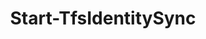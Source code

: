 ﻿---
title: Start-TfsIdentitySync
breadcrumbs: [ "Admin" ]
parent: "Admin"
description: "Triggers an Identity Sync server job. "
remarks: 
parameterSets: 
  "_All_": [ Credential, Server, Wait ] 
  "__AllParameterSets":  
    Server: 
      type: "object"  
      position: "0"  
    Credential: 
      type: "object"  
    Wait: 
      type: "SwitchParameter" 
parameters: 
  - name: "Server" 
    description: "Specifies the URL to the Team Foundation Server to connect to, a TfsConfigurationServer object (Windows PowerShell only), or a VssConnection object. When omitted, it defaults to the connection set by Connect-TfsConfiguration (if any). For more details, see the Get-TfsConfigurationServer cmdlet. " 
    globbing: false 
    pipelineInput: "true (ByValue)" 
    position: 0 
    type: "object" 
  - name: "Wait" 
    description: "Waits until the job finishes running. If omitted, the identity sync job will run asynchronously. " 
    globbing: false 
    type: "SwitchParameter" 
    defaultValue: "False" 
  - name: "Credential" 
    description: "Specifies a user account that has permission to perform this action. To provide a user name and password, a Personal Access Token, and/or to open a input dialog to enter your credentials, call Get-TfsCredential with the appropriate arguments and pass its return to this argument. " 
    globbing: false 
    type: "object"
inputs: 
  - type: "System.Object" 
    description: "Specifies the URL to the Team Foundation Server to connect to, a TfsConfigurationServer object (Windows PowerShell only), or a VssConnection object. When omitted, it defaults to the connection set by Connect-TfsConfiguration (if any). For more details, see the Get-TfsConfigurationServer cmdlet. "
outputs: 
notes: 
relatedLinks: 
  - text: "Online Version:" 
    uri: "https://tfscmdlets.dev/docs/cmdlets/Admin/Start-TfsIdentitySync"
aliases: 
examples: 
---
